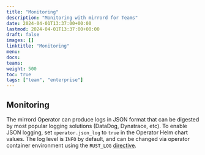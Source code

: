 ```yaml
---
title: "Monitoring"
description: "Monitoring with mirrord for Teams"
date: 2024-04-01T13:37:00+00:00
lastmod: 2024-04-01T13:37:00+00:00
draft: false
images: []
linktitle: "Monitoring"
menu:
docs:
teams:
weight: 500
toc: true
tags: ["team", "enterprise"]
---
```


## Monitoring

The mirrord Operator can produce logs in JSON format that can be digested by most popular logging solutions (DataDog, Dynatrace, etc).
To enable JSON logging, set `operator.json_log` to `true` in the Operator Helm chart values.
The log level is `INFO` by default, and can be changed via operator container environment using the `RUST_LOG` [directive](https://docs.rs/tracing-subscriber/latest/tracing_subscriber/filter/struct.EnvFilter.html).